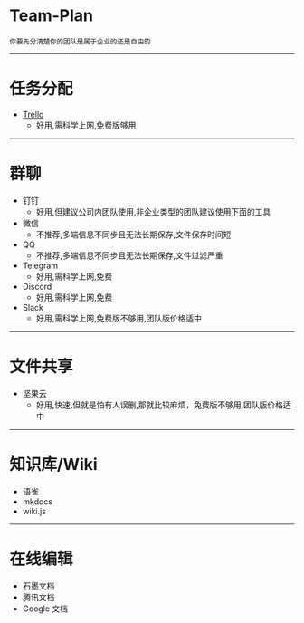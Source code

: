 # Team-Plan
`你要先分清楚你的团队是属于企业的还是自由的`

---

# 任务分配
- [Trello](https://trello.com/)
    - 好用,需科学上网,免费版够用

---

# 群聊
- 钉钉
    - 好用,但建议公司内团队使用,非企业类型的团队建议使用下面的工具
- 微信
    - 不推荐,多端信息不同步且无法长期保存,文件保存时间短
- QQ
    - 不推荐,多端信息不同步且无法长期保存,文件过滤严重
- Telegram
    - 好用,需科学上网,免费
- Discord
    - 好用,需科学上网,免费
- Slack
    - 好用,需科学上网,免费版不够用,团队版价格适中

---

# 文件共享
- 坚果云
    - 好用,快速,但就是怕有人误删,那就比较麻烦，免费版不够用,团队版价格适中

---

# 知识库/Wiki
- 语雀
- mkdocs
- wiki.js

---

# 在线编辑
- 石墨文档
- 腾讯文档
- Google 文档


